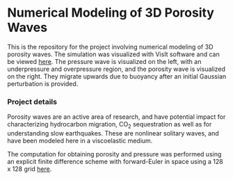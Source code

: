 # Numerical Modeling of 3D Porosity Waves

This is the repository for the project involving numerical modeling of 3D porosity waves. The simulation was visualized with VisIt software and can be viewed [here](https://drive.google.com/file/d/0B5JHF3TQfmV7NHRqR291Q29TVUk/view). The pressure wave is visualized on the left, with an underpressure and overpressure region, and the porosity wave is visualized on the right. They migrate upwards due to buoyancy after an initial Gaussian perturbation is provided.

### Project details

Porosity waves are an active area of research, and have potential impact for characterizing hydrocarbon migration, CO<sub>2</sub> sequestration as well as for understanding slow earthquakes. These are nonlinear solitary waves, and have been modeled here in a viscoelastic medium. 

The computation for obtaining porosity and pressure was performed using an explicit finite difference scheme with forward-Euler in space using a 128 x 128 grid [here](porosity_3d.py). 


